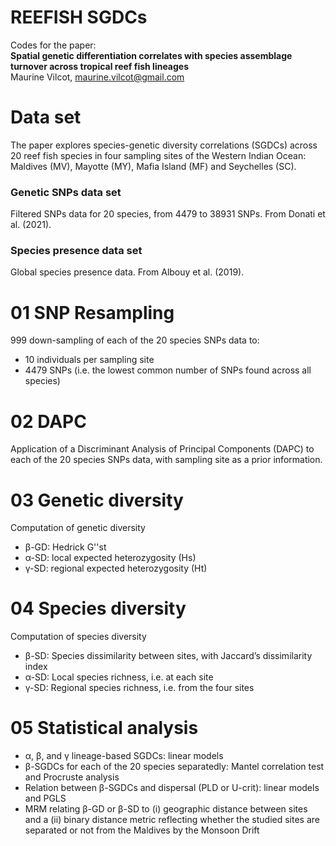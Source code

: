 # REEFISH SGDCs
Codes for the paper:  
__Spatial genetic differentiation correlates with species assemblage turnover across tropical reef fish lineages__  
Maurine Vilcot, maurine.vilcot@gmail.com


# Data set
The paper explores species-genetic diversity correlations (SGDCs) across 20 reef fish species in four sampling sites of the Western Indian Ocean:
Maldives (MV), Mayotte (MY), Mafia Island (MF) and Seychelles (SC).

### Genetic SNPs data set
Filtered SNPs data for 20 species, from 4479 to 38931 SNPs. From Donati et al. (2021).

### Species presence data set
Global species presence data. From Albouy et al. (2019).


# 01 SNP Resampling
999 down-sampling of each of the 20 species SNPs data to:  
- 10 individuals per sampling site
- 4479 SNPs (i.e. the lowest common number of SNPs found across all species)


# 02 DAPC
Application of a Discriminant Analysis of Principal Components (DAPC) to each of the 20 species SNPs data, with sampling site as a prior information.


# 03 Genetic diversity
Computation of genetic diversity 
- β-GD: Hedrick G''st 
- α-SD: local expected heterozygosity (Hs) 
- γ-SD: regional expected heterozygosity (Ht) 


# 04 Species diversity
Computation of species diversity  
- β-SD: Species dissimilarity between sites, with Jaccard’s dissimilarity index  
- α-SD: Local species richness, i.e. at each site  
- γ-SD: Regional species richness, i.e. from the four sites  


# 05 Statistical analysis
- α, β, and γ lineage-based SGDCs: linear models  
- β-SGDCs for each of the 20 species separatedly: Mantel correlation test and Procruste analysis  
- Relation between β-SGDCs and dispersal (PLD or U-crit): linear models and PGLS  
- MRM relating β-GD or β-SD to (i) geographic distance between sites and a (ii) binary distance metric reflecting whether the studied sites are separated or not from the Maldives by the Monsoon Drift  


